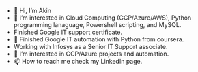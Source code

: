 - 👋 Hi, I’m Akin
- 👀 I’m interested in Cloud Computing (GCP/Azure/AWS), Python programming lanaguage, Powershell scripting, and MySQL.
- Finished Google IT support certificate.
- 🌱 Finished Google IT automation with Python from coursera.
- Working with Infosys as a Senior IT Support associate.
- 💞️ I’m interested in GCP/Azure projects and automation.
- 📫 How to reach me check my LinkedIn page.

<!---
Berryakin2010/Berryakin2010 is a ✨ special ✨ repository because its `README.md` (this file) appears on your GitHub profile.
You can click the Preview link to take a look at your changes.
--->
